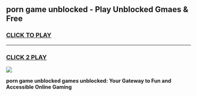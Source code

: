 
## porn game unblocked - Play Unblocked Gmaes & Free
<h3>
<a href="https://premium.freeplayer.one?title=porn_game_unblocked&ref=19F">CLICK TO PLAY</a></h3>
<hr>

<h3>
<a href="https://premium.freeplayer.one?title=porn_game_unblocked&ref=19F">CLICK 2 PLAY</a>
  
</h3>

<a href="https://premium.freeplayer.one?title=porn_game_unblocked&ref=19F/"><img src="https://clearcache.store/games.png"></a>


**porn game unblocked games unblocked: Your Gateway to Fun and Accessible Online Gaming**
